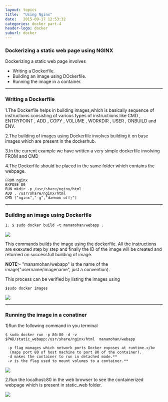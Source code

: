 ```yaml
---
layout: topics
title:  "Using Nginx"
date:   2015-09-17 12:53:32
categories: docker part-4
header-logo: docker
suburl: docker
---
```


### Dockerizing a static web page using  NGINX

Dockerizing a static web page involves 

* Writing a Dockerfile. 
* Building an image using DOckerfile.
* Running the image in a container.

<hr>

### Writing a Dockerfile

1.The Dockerfile helps in building images,which is basically sequence of instructions consisting of various types of instructiions like CMD , ENTRYPOINT , ADD , COPY , VOLUME , WORKDIR , USER , ONBUILD and ENV.

2.The building of images using Dockerfile involves building it on base images which are present in the dockerhub.

3.In the current example we have written a very simple dockerfile involving FROM and CMD

4.The Dockerfile should be placed in the same folder which contains the webpage.

	FROM nginx
	EXPOSE 80
	RUN mkdir -p /usr/share/nginx/html
	ADD . /usr/share/nginx/html
	CMD ["nginx","-g","daemon off;"]
<hr>

### Building an image using Dockerfile

	1. $ sudo docker build -t manamohan/webapp .

<img src="{{site.baseurl}}/images/docker/static_webpage/docker_build.png">

  This commands builds the image using the dockerfile. All the instructions are exexuted step by step and finally the ID of the image will be created and returned on successfull building of image. 

 <b>NOTE:-</b> "manamohan/webapp" is the name of the image("username/imagename", just a convention).

  This process can be verified by listing the images using

    $sudo docker images

<img src="{{site.baseurl}}/images/docker/static_webpage/docker_images.png">

<hr>

### Running the image in a conatiner

1)Run the following command in you terminal

	$ sudo docker run -p 80:80 -d -v $PWD/static_webapp:/usr/share/nginx/html  manamohan/webapp 
  
     -p flag manages which network ports Docker exposes at runtime.</b>
      (maps port 80 of host machine to port 80 of the container).
     -d makes the container to run in detached mode.**
     -v is the flag used to mount volumes to a container.**

<img src="{{site.baseurl}}/images/docker/static_webpage/docker_run.png">

2.Run the localhost:80 in the web browser to see the containerized webpage which is present	in static_web folder.

<img src="{{site.baseurl}}/images/docker/static_webpage/docker_nginx_output.png">
